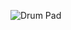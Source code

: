 ![Drum Pad](https://user-images.githubusercontent.com/35395322/65573236-eeb61480-df87-11e9-822b-0dfa980a1564.PNG)
